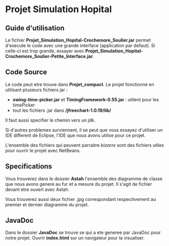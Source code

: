 # Projet Simulation Hopital

## Guide d'utilisation

Le fichier **Projet_Simulation_Hopital-Crochemore_Soulier.jar** permet d'execute le code avec une grande interface (application par defaut). Si celle-ci est trop grande, essayer avec **Projet_Simulation_Hopital-Crochemore_Soulier-Petite_Interface.jar**.

## Code Source

Le code peut etre trouve dans **Projet_compact**. Le projet fonctionne en utilisant plusieurs fichiers jar :

- **swing-time-picker.jar** et **TimingFramework-0.55.jar** : utilent pour les timePicker
- tout les fichiers .jar dans **/jfreechart-1.0.19/lib/**

Il faut aussi specifier le chemin vers un jdk.

Si d'autres problemes surviennent, il se peut que vous essayez d'utiliser un IDE different de Eclipse, l'IDE que nous avons utilise pour ce projet.

L'ensemble des fichiers qui peuvent parraitre _bizarre_ sont des fichiers utiles pour ouvrir le projet avec NetBeans.

## Specifications

Vous trouverez dans le dossier **Astah** l'ensemble des diagramme de classe que nous avons genere au fur et a mesure du projet. Il s'agit de fichier devant etre ouvert avec Astah. 

Vous trouverez aussi deux fichier .jpg correspondant respectivement au premier et dernier diagramme du projet.

## JavaDoc

Dans le dossier **JavaDoc** se trouve se qui a ete generee par JavaDoc pour notre projet. Ouvrir **index.html** sur un navigateur pour la visualiser.